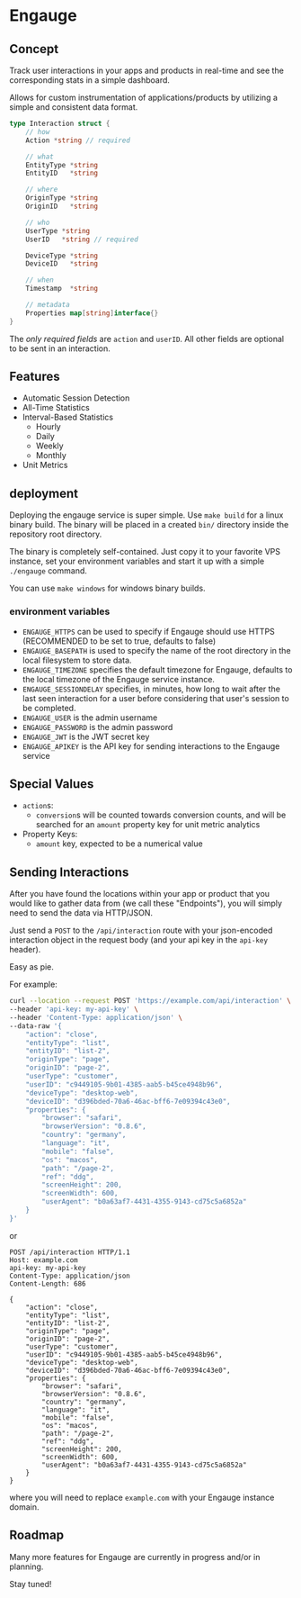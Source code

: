 # Engauge

## Concept

Track user interactions in your apps and products in real-time and see the corresponding stats in a simple dashboard.

Allows for custom instrumentation of applications/products by utilizing a simple and consistent data format.

<!-- Interactions format -->
```go
type Interaction struct {
	// how
	Action *string // required

	// what
	EntityType *string
	EntityID   *string

	// where
	OriginType *string
	OriginID   *string

    // who
	UserType *string
	UserID   *string // required

	DeviceType *string
	DeviceID   *string

	// when
	Timestamp  *string

	// metadata
	Properties map[string]interface{}
}
```

The *only required fields* are `action` and `userID`. All other fields are optional to be sent in an interaction.

## Features

- Automatic Session Detection
- All-Time Statistics
- Interval-Based Statistics
  - Hourly
  - Daily
  - Weekly
  - Monthly
- Unit Metrics

## deployment

Deploying the engauge service is super simple. Use `make build` for a linux binary build. The binary will be placed in a created `bin/` directory inside the repository root directory.

The binary is completely self-contained. Just copy it to your favorite VPS instance, set your environment variables and start it up with a simple `./engauge` command.

You can use `make windows` for windows binary builds.

### environment variables

- `ENGAUGE_HTTPS` can be used to specify if Engauge should use HTTPS (RECOMMENDED to be set to true, defaults to false)
- `ENGAUGE_BASEPATH` is used to specify the name of the root directory in the local filesystem to store data.
- `ENGAUGE_TIMEZONE` specifies the default timezone for Engauge, defaults to the local timezone of the Engauge service instance.
- `ENGAUGE_SESSIONDELAY` specifies, in minutes, how long to wait after the last seen interaction for a user before considering that user's session to be completed.
- `ENGAUGE_USER` is the admin username
- `ENGAUGE_PASSWORD` is the admin password
- `ENGAUGE_JWT` is the JWT secret key
- `ENGAUGE_APIKEY` is the API key for sending interactions to the Engauge service

## Special Values

- `action`s:
  - `conversion`s will be counted towards conversion counts, and will be searched for an `amount` property key for unit metric analytics
- Property Keys:
  - `amount` key, expected to be a numerical value

## Sending Interactions

After you have found the locations within your app or product that you would like to gather data from (we call these "Endpoints"), you will simply need to send the data via HTTP/JSON.

Just send a `POST` to the `/api/interaction` route with your json-encoded interaction object in the request body (and your api key in the `api-key` header).

Easy as pie.

For example:

```sh
curl --location --request POST 'https://example.com/api/interaction' \
--header 'api-key: my-api-key' \
--header 'Content-Type: application/json' \
--data-raw '{
    "action": "close",
    "entityType": "list",
    "entityID": "list-2",
    "originType": "page",
    "originID": "page-2",
    "userType": "customer",
    "userID": "c9449105-9b01-4385-aab5-b45ce4948b96",
    "deviceType": "desktop-web",
    "deviceID": "d396bded-70a6-46ac-bff6-7e09394c43e0",
    "properties": {
        "browser": "safari",
        "browserVersion": "0.8.6",
        "country": "germany",
        "language": "it",
        "mobile": "false",
        "os": "macos",
        "path": "/page-2",
        "ref": "ddg",
        "screenHeight": 200,
        "screenWidth": 600,
        "userAgent": "b0a63af7-4431-4355-9143-cd75c5a6852a"
    }
}'
```

or

```http
POST /api/interaction HTTP/1.1
Host: example.com
api-key: my-api-key
Content-Type: application/json
Content-Length: 686

{
    "action": "close",
    "entityType": "list",
    "entityID": "list-2",
    "originType": "page",
    "originID": "page-2",
    "userType": "customer",
    "userID": "c9449105-9b01-4385-aab5-b45ce4948b96",
    "deviceType": "desktop-web",
    "deviceID": "d396bded-70a6-46ac-bff6-7e09394c43e0",
    "properties": {
        "browser": "safari",
        "browserVersion": "0.8.6",
        "country": "germany",
        "language": "it",
        "mobile": "false",
        "os": "macos",
        "path": "/page-2",
        "ref": "ddg",
        "screenHeight": 200,
        "screenWidth": 600,
        "userAgent": "b0a63af7-4431-4355-9143-cd75c5a6852a"
    }
}
```

where you will need to replace `example.com` with your Engauge instance domain.

## Roadmap

Many more features for Engauge are currently in progress and/or in planning.

Stay tuned!
